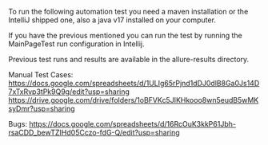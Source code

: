 To run the following automation test you need a maven installation or the IntelliJ shipped one, also a java v17 installed on your computer.

If you have the previous mentioned you can run the test by running the MainPageTest run configuration in Intellij.

Previous test runs and results are available in the allure-results directory.

Manual Test Cases: https://docs.google.com/spreadsheets/d/1ULIg65rPjnd1dDJ0dlB8Ga0Js14D7xTxRvp3tPk9Q9g/edit?usp=sharing 
https://drive.google.com/drive/folders/1oBFVKc5JIKHkooo8wn5eudB5wMKsyDmr?usp=sharing

Bugs: https://docs.google.com/spreadsheets/d/16RcOuK3kkP61Jbh-rsaCDD_bewTZIHd05Cczo-fdG-Q/edit?usp=sharing
